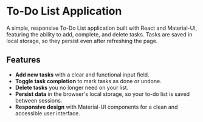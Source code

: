 # To-Do List Application

A simple, responsive To-Do List application built with React and Material-UI, featuring the ability to add, complete, and delete tasks. Tasks are saved in local storage, so they persist even after refreshing the page.

## Features
- **Add new tasks** with a clear and functional input field.
- **Toggle task completion** to mark tasks as done or undone.
- **Delete tasks** you no longer need on your list.
- **Persist data** in the browser's local storage, so your to-do list is saved between sessions.
- **Responsive design** with Material-UI components for a clean and accessible user interface.



